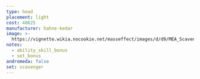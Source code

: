 ```yaml
---
type: head
placement: light
cost: 48625
manufacturer: hahne-kedar
image: >-
  https://vignette.wikia.nocookie.net/masseffect/images/d/d9/MEA_Scavenger_Helmet.png/revision/latest/scale-to-width-down/350?cb=20180512010326
notes:
  - ability_skill_bonus
  - set_bonus
andromeda: false
set: scavenger
---
```

